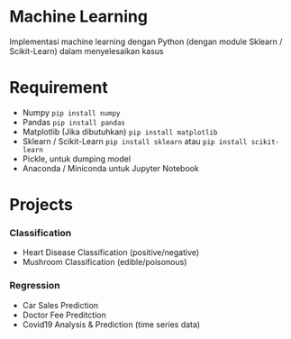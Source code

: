 # Machine Learning
Implementasi machine learning dengan Python (dengan module Sklearn / Scikit-Learn) dalam menyelesaikan kasus

# Requirement
* Numpy `pip install numpy`
* Pandas `pip install pandas`
* Matplotlib (Jika dibutuhkan) `pip install matplotlib`
* Sklearn / Scikit-Learn `pip install sklearn` atau `pip install scikit-learn`
* Pickle, untuk dumping model
* Anaconda / Miniconda untuk Jupyter Notebook

# Projects
### Classification
* Heart Disease Classification (positive/negative)
* Mushroom Classification (edible/poisonous)
### Regression
* Car Sales Prediction
* Doctor Fee Preditction
* Covid19 Analysis & Prediction (time series data)